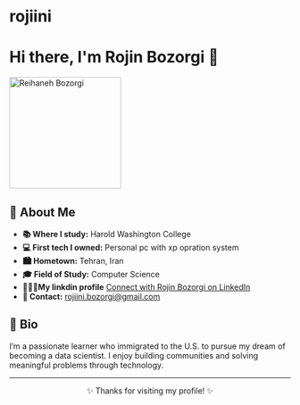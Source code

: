 # rojiini
<h1>Hi there, I'm Rojin Bozorgi 👋</h1>

<img src="https://imgur.com/a/Xzf0XfD" alt="Reihaneh Bozorgi" width="200" />

<h2>📍 About Me</h2>
<ul>
  <li><strong>📚 Where I study:</strong> Harold Washington College</li>
  <li><strong>💻 First tech I owned:</strong> Personal pc with xp opration system </li>
  <li><strong>🏙️ Hometown:</strong> Tehran, Iran</li>
  <li><strong>🎓 Field of Study:</strong> Computer Science</li>
  <li><strong>👩🏼‍💻My linkdin profile</strong> <a href="https://www.linkedin.com/in/rojin-bozorgi/" target="_blank">Connect with Rojin Bozorgi on LinkedIn</a>
</li>
  <li><strong>📧 Contact:</strong> <a href="mailto:rojiini.bozorgi@gmail.com">rojiini.bozorgi@gmail.com</a></li>
</ul>

<h2>🧠 Bio</h2>
<p>
  I’m a passionate learner who immigrated to the U.S. to pursue my dream of becoming a data scientist.
  I enjoy building communities and solving meaningful problems through technology.
</p>

<hr/>

<p align="center">
  ✨ Thanks for visiting my profile! ✨
</p>

